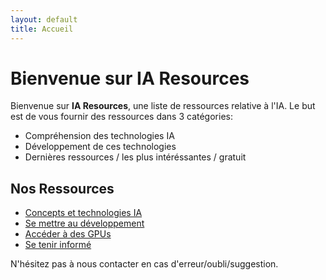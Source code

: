 ```yaml
---
layout: default
title: Accueil
---
```


# Bienvenue sur IA Resources

Bienvenue sur **IA Resources**, une liste de ressources relative à l'IA. Le but est de vous fournir des ressources dans 3 catégories:
- Compréhension des technologies IA
- Développement de ces technologies
- Dernières ressources / les plus intéréssantes / gratuit


## Nos Ressources

- [Concepts et technologies IA](/pages/concepts.md)
- [Se mettre au développement](/pages/dev.md)
- [Accéder à des GPUs](/pages/gpu.md)
- [Se tenir informé](/pages/actualite.md)

N'hésitez pas à nous contacter en cas d'erreur/oubli/suggestion.